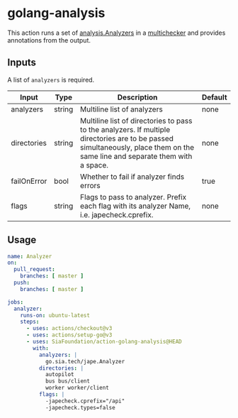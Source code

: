 # golang-analysis

This action runs a set of [analysis.Analyzers](https://pkg.go.dev/golang.org/x/tools/go/analysis#Analyzer) in a [multichecker](https://pkg.go.dev/golang.org/x/tools/go/analysis/multichecker) and provides annotations from the output.

## Inputs

A list of `analyzers` is required.

| Input | Type | Description | Default 
--|--|--|--
analyzers | string | Multiline list of analyzers | none
directories | string | Multiline list of directories to pass to the analyzers.  If multiple directories are to be passed simultaneously, place them on the same line and separate them with a space.  | none
failOnError | bool | Whether to fail if analyzer finds errors  | true
flags | string | Flags to pass to analyzer.  Prefix each flag with its analyzer Name, i.e. japecheck.cprefix. | none

## Usage

```yml
name: Analyzer
on:
  pull_request:
    branches: [ master ]
  push:
    branches: [ master ]

jobs:
  analyzer:
    runs-on: ubuntu-latest
    steps:
      - uses: actions/checkout@v3
      - uses: actions/setup-go@v3
      - uses: SiaFoundation/action-golang-analysis@HEAD
        with:
          analyzers: |
            go.sia.tech/jape.Analyzer
          directories: |
            autopilot
            bus bus/client
            worker worker/client
          flags: |
            -japecheck.cprefix="/api"
            -japecheck.types=false
```
